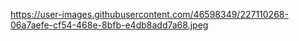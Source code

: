 https://user-images.githubusercontent.com/46598349/227110268-06a7aefe-cf54-468e-8bfb-e4db8add7a68.jpeg